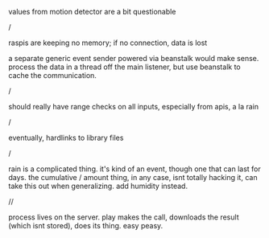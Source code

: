 values from motion detector are a bit questionable

/

raspis are keeping no memory; if no connection, data is lost

a separate generic event sender powered via beanstalk would make sense. 
process the data in a thread off the main listener, but use beanstalk to cache the communication.

/

should really have range checks on all inputs, especially from apis, a la rain

/

eventually, hardlinks to library files

/

rain is a complicated thing. it's kind of an event, though one that can last for days.
the cumulative / amount thing, in any case, isnt totally hacking it, can take this out when generalizing.
add humidity instead.

//


process lives on the server.
play makes the call, downloads the result (which isnt stored), does its thing.
easy peasy.